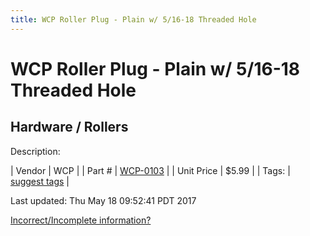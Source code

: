 ```yaml
---
title: WCP Roller Plug - Plain w/ 5/16-18 Threaded Hole
---
```


# WCP Roller Plug - Plain w/ 5/16-18 Threaded Hole
## Hardware / Rollers
Description: 	 

| Vendor | WCP | 
| Part # | [WCP-0103](http://www.wcproducts.net/WCP-0103) | 
| Unit Price | $5.99 | 
| Tags: | [suggest tags](https://docs.google.com/forms/d/e/1FAIpQLSeWyY8v3RgOty-MyWmh9U0iivNYN_molChYyS-0U-o-kOAv_g/viewform) | 

Last updated: Thu May 18 09:52:41 PDT 2017

 [Incorrect/Incomplete information?](https://docs.google.com/forms/d/e/1FAIpQLSeWyY8v3RgOty-MyWmh9U0iivNYN_molChYyS-0U-o-kOAv_g/viewform)